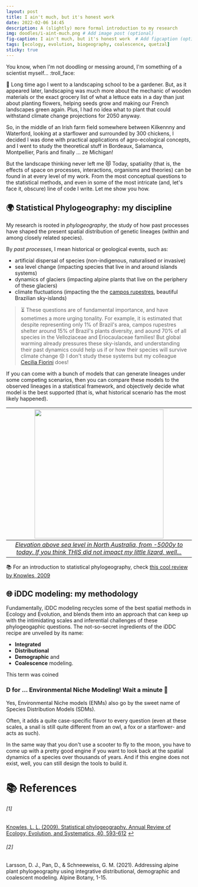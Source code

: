 ```yaml
---
layout: post
title: I ain't much, but it's honest work
date: 2022-02-06 14:45
description: A (slightly) more formal introduction to my research
img: doodles/i-aint-much.png # Add image post (optional)
fig-caption: I ain't much, but it's honest work  # Add figcaption (optional)
tags: [ecology, evolution, biogeography, coalescence, quetzal]
sticky: true
---
```


You know, when I'm not doodling or messing around, I'm something of a scientist myself... :troll_face:

:seedling: Long time ago I went to a landscaping school to be a gardener. But, as it appeared later,
landscaping was much more about the mechanic of wooden materials or
the exact grocery list of what a lettuce eats in a day than just about planting flowers,
helping seeds grow and making our French landscapes green again.
Plus, I had no idea what to plant that could withstand climate change projections for 2050 anyway.

So, in the middle of an Irish farm field somewhere between Kilkennny and Waterford, looking at a starflower and surrounded by 300 chickens, I decided I was done with practical applications
of agro-ecological concepts, and I went to study the theoretical stuff in Bordeaux, Salamanca, Montpellier, Paris and finally ... ze Michigan!

But the landscape thinking never left me :heart_eyes_cat: Today, spatiality (that is, the effects of space on processes, interactions, organisms and theories) can be found in at every level of my work.
From the most conceptual questions to the statistical methods, and even in some of the most
intricate (and, let's face it, obscure) line of code I write. Let me show you how.

## :earth_africa: Statistical Phylogeography: my discipline

My research is rooted in *phylogeography*, the study of how past processes
have shaped the present spatial distribution of genetic lineages (within and among closely related species).

By *past processes*, I mean historical or geological events, such as:
- artificial dispersal of species (non-indigenous, naturalised or invasive)
- sea level change (impacting species that live in and around islands systems)
- dynamics of glaciers (impacting alpine plants that live on the periphery of these glaciers)
- climate fluctuations (impacting the the [campos rupestres](https://en.wikipedia.org/wiki/Campos_rupestres), beautiful Brazilian sky-islands)

> :hourglass_flowing_sand: These questions are of fundamental importance, and have sometimes a more urging tonality. For example, it is estimated that despite representing only 1% of Brazil's area, campos rupestres shelter around 15% of Brazil's plants diversity, and aound 70% of all species in the Velloziaceae and Eriocaulaceae families! But global warming already pressures these sky-islands, and understanding their past dynamics could help us if or how their species will survive climate change :worried: I don't study these systems but my colleague [Cecilia Fiorini](https://ceciliafiorini.weebly.com/) does!

If you can come with a bunch of models that can generate lineages under some competing scenarios, then you can compare these models to the observed lineages in a statistical framework, and objectively decide what
model is the best supported (that is, what historical scenario has the most likely happened).

<div align="center">

| <img src="https://github.com/Becheler/quetzal-CRUMBS/blob/media/dem_dynamic.gif" width="350" height="350"/> |
|:--:|
| [*Elevation above sea level in North Australia, from -5000y to today. If you think THIS did not impact my little lizard, well...*](#animating-gbif-data) |

</div>

:books: For an introduction to statistical phylogeography, check [this cool review by Knowles, 2009](#1)

## :globe_with_meridians: iDDC modeling: my methodology

Fundamentally, iDDC modeling recycles some of the best spatial methods in Ecology and Evolution,
and blends them into an approach that can keep up with the intimidating scales and inferential challenges of these phylogeogaphic questions. The not-so-secret ingredients of the iDDC recipe
are unveiled by its name:

- **Integrated**
- **Distributional**
- **Demographic** and
- **Coalescence** modeling.

This term was coined
### D for ... Environmental Niche Modeling! Wait a minute :thinking:

Yes, Environmental Niche models (ENMs) also go by the sweet name of Species Distribution Models (SDMs).



 Often, it adds a quite case-specific flavor
to every question (even at these scales, a snail is still quite different from an owl,
a fox or a starflower- and acts as such).

In the same way that you don't use a scooter to fly
to the moon, you have to come up with a pretty good engine if you want to look back at the
spatial dynamics of a species over thousands of years. And if this engine does not exist,
well, you can still design the tools to build it.

# :books: References

###### [1]
[Knowles, L. L. (2009). Statistical phylogeography. Annual Review of Ecology, Evolution, and Systematics, 40, 593-612](https://www.annualreviews.org/doi/pdf/10.1146/annurev.ecolsys.38.091206.095702)
[↩](#:globe-with-meridians:-iDDC-modeling:-my-methodology)

###### [2]
Larsson, D. J., Pan, D., & Schneeweiss, G. M. (2021). Addressing alpine plant phylogeography using integrative distributional, demographic and coalescent modeling. Alpine Botany, 1-15.
